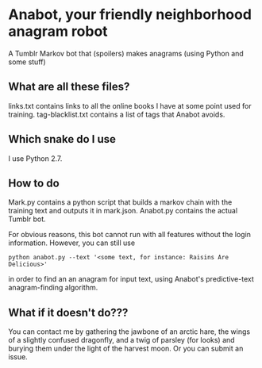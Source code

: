 # Anabot, your friendly neighborhood anagram robot

A Tumblr Markov bot that (spoilers) makes anagrams (using Python and some stuff)

## What are all these files?

links.txt contains links to all the online books I have at some point used for training.
tag-blacklist.txt contains a list of tags that Anabot avoids.

## Which snake do I use

I use Python 2.7.

## How to do

Mark.py contains a python script that builds a markov chain with the training text and outputs it in mark.json. Anabot.py contains the actual Tumblr bot.

For obvious reasons, this bot cannot run with all features without the login information. However, you can still use

```
python anabot.py --text '<some text, for instance: Raisins Are Delicious>'
```

in order to find an an anagram for input text, using Anabot's predictive-text anagram-finding algorithm.

## What if it doesn't do???

You can contact me by gathering the jawbone of an arctic hare, the wings of a slightly confused dragonfly, and a twig of parsley (for looks) and burying them under the light of the harvest moon. Or you can submit an issue.

